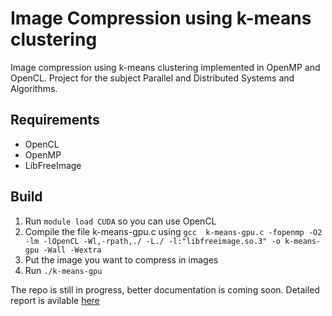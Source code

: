 # Image Compression using k-means clustering
Image compression using k-means clustering implemented in OpenMP and OpenCL. Project for the subject Parallel and Distributed Systems and Algorithms.

## Requirements
- OpenCL
- OpenMP
- LibFreeImage

## Build
1. Run `module load CUDA` so you can use OpenCL
2. Compile the file k-means-gpu.c using `gcc  k-means-gpu.c -fopenmp -O2 -lm -lOpenCL -Wl,-rpath,./ -L./ -l:"libfreeimage.so.3" -o k-means-gpu -Wall -Wextra`
3. Put the image you want to compress in images
4. Run `./k-means-gpu`

The repo is still in progress, better documentation is coming soon. Detailed report is avilable [here](https://github.com/in-droid/image-compression-k-means/blob/main/Project%20assignment.pdf)
